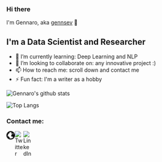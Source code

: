 <!--
**gennsev/gennsev** is a ✨ _special_ ✨ repository because its `README.md` (this file) appears on your GitHub profile.

Here are some ideas to get you started:

- 🔭 I’m currently working on ...
- 🌱 I’m currently learning ...
- 👯 I’m looking to collaborate on ...
- 🤔 I’m looking for help with ...
- 💬 Ask me about ...
- 📫 How to reach me: ...
- 😄 Pronouns: ...
- ⚡ Fun fact: 
-->

### Hi there 
I'm Gennaro, aka [gennsev](www.gennsev.com) 👋 

## I'm a Data Scientist and Researcher 
- 🌱 I’m currently learning: Deep Learning and NLP
- 👯 I’m looking to collaborate on: any innovative project :)
- 📫 How to reach me: scroll down and contact me
- ⚡ Fun fact: I'm a writer as a hobby


![Gennaro's github stats](https://github-readme-stats.gennsev.vercel.app/api?username=gennsev)

![Top Langs](https://github-readme-stats.gennsev.vercel.app/api/top-langs/?username=gennsev&layout=compact)


### Contact me:

[<img align="left" alt="gennsev.com" width="22px" src="https://raw.githubusercontent.com/iconic/open-iconic/master/svg/globe.svg" />][website]
[<img align="left" alt="Twitter" width="22px" src="https://cdn.jsdelivr.net/npm/simple-icons@v3/icons/twitter.svg" />][twitter]
[<img align="left" alt="LinkedIn" width="22px" src="https://cdn.jsdelivr.net/npm/simple-icons@v3/icons/linkedin.svg" />][linkedin]




[website]: https://gennsev.com
[twitter]: https://twitter.com/gennsev
[linkedin]: https://www.linkedin.com/in/gennaro-rodrigues-518a4020/
